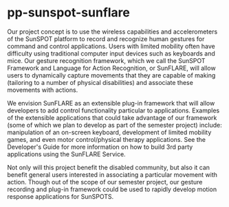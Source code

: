 # pp-sunspot-sunflare
Our project concept is to use the wireless capabilities and accelerometers of the SunSPOT platform to record and recognize human gestures for command and control applications. Users with limited mobility often have difficulty using traditional computer input devices such as keyboards and mice. Our gesture recognition framework, which we call the SunSPOT Framework and Language for Action Recognition, or SunFLARE, will allow users to dynamically capture movements that they are capable of making (tailoring to a number of physical disabilities) and associate these movements with actions.

We envision SunFLARE as an extensible plug-in framework that will allow developers to add control functionality particular to applications. Examples of the extensible applications that could take advantage of our framework (some of which we plan to develop as part of the semester project) include: manipulation of an on-screen keyboard, development of limited mobility games, and even motor control/physical therapy applications. See the Developer's Guide for more information on how to build 3rd party applications using the SunFLARE Service.

Not only will this project benefit the disabled community, but also it can benefit general users interested in associating a particular movement with action. Though out of the scope of our semester project, our gesture recording and plug-in framework could be used to rapidly develop motion response applications for SunSPOTS.
